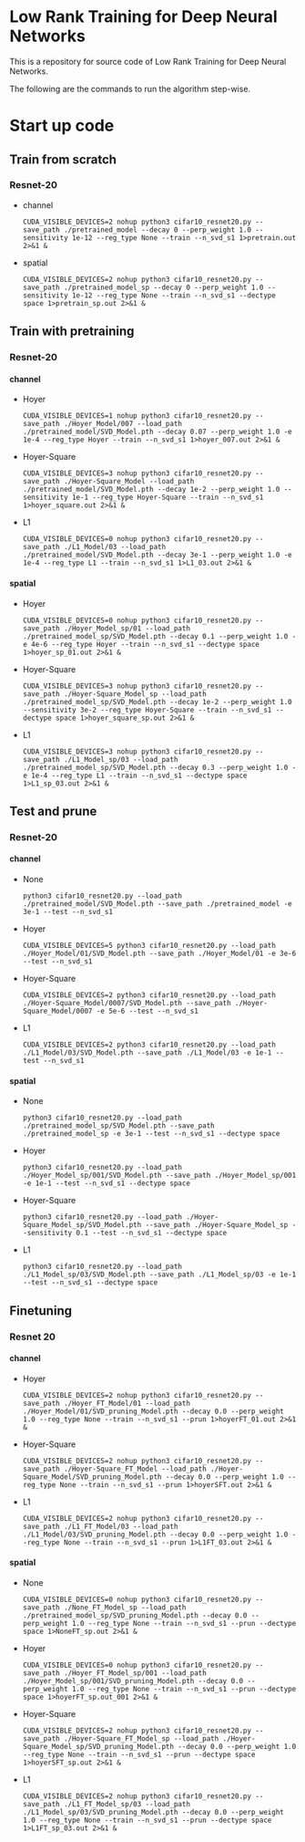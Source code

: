 # Low Rank Training for Deep Neural Networks
This is a repository for source code of Low Rank Training for Deep Neural Networks.

The following are the commands to run the algorithm step-wise.

# Start up code

## Train from scratch

### Resnet-20

* channel

  ```
  CUDA_VISIBLE_DEVICES=2 nohup python3 cifar10_resnet20.py --save_path ./pretrained_model --decay 0 --perp_weight 1.0 --sensitivity 1e-12 --reg_type None --train --n_svd_s1 1>pretrain.out 2>&1 &
  ```

* spatial

  ```
  CUDA_VISIBLE_DEVICES=2 nohup python3 cifar10_resnet20.py --save_path ./pretrained_model_sp --decay 0 --perp_weight 1.0 --sensitivity 1e-12 --reg_type None --train --n_svd_s1 --dectype space 1>pretrain_sp.out 2>&1 &
  ```


## Train with pretraining

### Resnet-20

#### channel

* Hoyer

  ```
  CUDA_VISIBLE_DEVICES=1 nohup python3 cifar10_resnet20.py --save_path ./Hoyer_Model/007 --load_path ./pretrained_model/SVD_Model.pth --decay 0.07 --perp_weight 1.0 -e 1e-4 --reg_type Hoyer --train --n_svd_s1 1>hoyer_007.out 2>&1 &
  ```

* Hoyer-Square

  ```
  CUDA_VISIBLE_DEVICES=3 nohup python3 cifar10_resnet20.py --save_path ./Hoyer-Square_Model --load_path ./pretrained_model/SVD_Model.pth --decay 1e-2 --perp_weight 1.0 --sensitivity 1e-1 --reg_type Hoyer-Square --train --n_svd_s1 1>hoyer_square.out 2>&1 &
  ```

* L1

  ```
  CUDA_VISIBLE_DEVICES=0 nohup python3 cifar10_resnet20.py --save_path ./L1_Model/03 --load_path ./pretrained_model/SVD_Model.pth --decay 3e-1 --perp_weight 1.0 -e 1e-4 --reg_type L1 --train --n_svd_s1 1>L1_03.out 2>&1 &
  ```



#### spatial

- Hoyer

  ```
  CUDA_VISIBLE_DEVICES=0 nohup python3 cifar10_resnet20.py --save_path ./Hoyer_Model_sp/01 --load_path ./pretrained_model_sp/SVD_Model.pth --decay 0.1 --perp_weight 1.0 -e 4e-6 --reg_type Hoyer --train --n_svd_s1 --dectype space 1>hoyer_sp_01.out 2>&1 &
  ```

- Hoyer-Square

  ```
  CUDA_VISIBLE_DEVICES=3 nohup python3 cifar10_resnet20.py --save_path ./Hoyer-Square_Model_sp --load_path ./pretrained_model_sp/SVD_Model.pth --decay 1e-2 --perp_weight 1.0 --sensitivity 3e-2 --reg_type Hoyer-Square --train --n_svd_s1 --dectype space 1>hoyer_square_sp.out 2>&1 &
  ```

- L1

  ```
  CUDA_VISIBLE_DEVICES=3 nohup python3 cifar10_resnet20.py --save_path ./L1_Model_sp/03 --load_path ./pretrained_model_sp/SVD_Model.pth --decay 0.3 --perp_weight 1.0 -e 1e-4 --reg_type L1 --train --n_svd_s1 --dectype space 1>L1_sp_03.out 2>&1 &
  ```


## Test and prune

### Resnet-20

#### channel

* None

  ```
  python3 cifar10_resnet20.py --load_path ./pretrained_model/SVD_Model.pth --save_path ./pretrained_model -e 3e-1 --test --n_svd_s1
  ```

* Hoyer

  ```
  CUDA_VISIBLE_DEVICES=5 python3 cifar10_resnet20.py --load_path ./Hoyer_Model/01/SVD_Model.pth --save_path ./Hoyer_Model/01 -e 3e-6 --test --n_svd_s1
  ```

* Hoyer-Square

  ```
  CUDA_VISIBLE_DEVICES=2 python3 cifar10_resnet20.py --load_path ./Hoyer-Square_Model/0007/SVD_Model.pth --save_path ./Hoyer-Square_Model/0007 -e 5e-6 --test --n_svd_s1
  ```

* L1

  ```
  CUDA_VISIBLE_DEVICES=2 python3 cifar10_resnet20.py --load_path ./L1_Model/03/SVD_Model.pth --save_path ./L1_Model/03 -e 1e-1 --test --n_svd_s1
  ```



#### spatial

* None

  ```
  python3 cifar10_resnet20.py --load_path ./pretrained_model_sp/SVD_Model.pth --save_path ./pretrained_model_sp -e 3e-1 --test --n_svd_s1 --dectype space
  ```

* Hoyer

  ```
  python3 cifar10_resnet20.py --load_path ./Hoyer_Model_sp/001/SVD_Model.pth --save_path ./Hoyer_Model_sp/001 -e 1e-1 --test --n_svd_s1 --dectype space
  ```

* Hoyer-Square

  ```
  python3 cifar10_resnet20.py --load_path ./Hoyer-Square_Model_sp/SVD_Model.pth --save_path ./Hoyer-Square_Model_sp --sensitivity 0.1 --test --n_svd_s1 --dectype space
  ```

* L1

  ```
  python3 cifar10_resnet20.py --load_path ./L1_Model_sp/03/SVD_Model.pth --save_path ./L1_Model_sp/03 -e 1e-1 --test --n_svd_s1 --dectype space
  ```

## Finetuning

### Resnet 20

#### channel

* Hoyer

  ```
  CUDA_VISIBLE_DEVICES=2 nohup python3 cifar10_resnet20.py --save_path ./Hoyer_FT_Model/01 --load_path ./Hoyer_Model/01/SVD_pruning_Model.pth --decay 0.0 --perp_weight 1.0 --reg_type None --train --n_svd_s1 --prun 1>hoyerFT_01.out 2>&1 &
  ```

* Hoyer-Square

  ```
  CUDA_VISIBLE_DEVICES=2 nohup python3 cifar10_resnet20.py --save_path ./Hoyer-Square_FT_Model --load_path ./Hoyer-Square_Model/SVD_pruning_Model.pth --decay 0.0 --perp_weight 1.0 --reg_type None --train --n_svd_s1 --prun 1>hoyerSFT.out 2>&1 &
  ```

* L1

  ```
  CUDA_VISIBLE_DEVICES=2 nohup python3 cifar10_resnet20.py --save_path ./L1_FT_Model/03 --load_path ./L1_Model/03/SVD_pruning_Model.pth --decay 0.0 --perp_weight 1.0 --reg_type None --train --n_svd_s1 --prun 1>L1FT_03.out 2>&1 &
  ```



#### spatial

* None

  ```
  CUDA_VISIBLE_DEVICES=0 nohup python3 cifar10_resnet20.py --save_path ./None_FT_Model_sp --load_path ./pretrained_model_sp/SVD_pruning_Model.pth --decay 0.0 --perp_weight 1.0 --reg_type None --train --n_svd_s1 --prun --dectype space 1>NoneFT_sp.out 2>&1 &
  ```

* Hoyer

  ```
  CUDA_VISIBLE_DEVICES=0 nohup python3 cifar10_resnet20.py --save_path ./Hoyer_FT_Model_sp/001 --load_path ./Hoyer_Model_sp/001/SVD_pruning_Model.pth --decay 0.0 --perp_weight 1.0 --reg_type None --train --n_svd_s1 --prun --dectype space 1>hoyerFT_sp.out_001 2>&1 &
  ```

* Hoyer-Square

  ```
  CUDA_VISIBLE_DEVICES=2 nohup python3 cifar10_resnet20.py --save_path ./Hoyer-Square_FT_Model_sp --load_path ./Hoyer-Square_Model_sp/SVD_pruning_Model.pth --decay 0.0 --perp_weight 1.0 --reg_type None --train --n_svd_s1 --prun --dectype space 1>hoyerSFT_sp.out 2>&1 &
  ```

* L1

  ```
  CUDA_VISIBLE_DEVICES=2 nohup python3 cifar10_resnet20.py --save_path ./L1_FT_Model_sp/03 --load_path ./L1_Model_sp/03/SVD_pruning_Model.pth --decay 0.0 --perp_weight 1.0 --reg_type None --train --n_svd_s1 --prun --dectype space 1>L1FT_sp_03.out 2>&1 &
  ```
